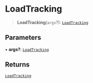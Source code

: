 # LoadTracking

> **LoadTracking**(`args`?): [`LoadTracking`](reference/interfaces/LoadTracking.md)

## Parameters

• **args?**: [`LoadTracking`](reference/interfaces/LoadTracking.md)

## Returns

[`LoadTracking`](reference/interfaces/LoadTracking.md)
